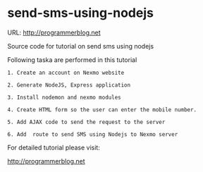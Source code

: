 # send-sms-using-nodejs

URL:  http://programmerblog.net

Source code for tutorial on send sms using nodejs

Following taska are performed in this tutorial

   
    1. Create an account on Nexmo website

    2. Generate NodeJS, Express application

    3. Install nodemon and nexmo modules

    4. Create HTML form so the user can enter the mobile number.

    5. Add AJAX code to send the request to the server

    6. Add  route to send SMS using Nodejs to Nexmo server
    
    
 For detailed tutorial please visit: 
 
 http://programmerblog.net
